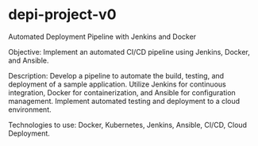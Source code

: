 # depi-project-v0
Automated Deployment Pipeline with Jenkins and Docker
 
Objective: Implement an automated CI/CD pipeline using
 Jenkins, Docker, and Ansible.

Description: Develop a pipeline to automate the build, testing,
 and deployment of a sample application. Utilize Jenkins for
 continuous integration, Docker for containerization, and Ansible
 for configuration management. Implement automated testing
 and deployment to a cloud environment.
 
Technologies to use: Docker, Kubernetes, Jenkins, Ansible,
 CI/CD, Cloud Deployment.
